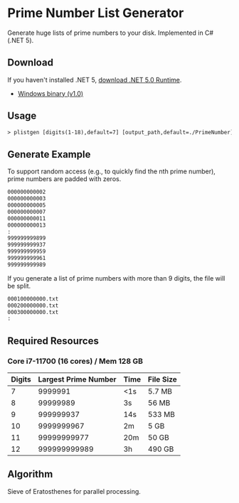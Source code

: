 # Prime Number List Generator

Generate huge lists of prime numbers to your disk.
Implemented in C# (.NET 5).

## Download

If you haven't installed .NET 5, [download .NET 5.0 Runtime](https://aka.ms/dotnet-core-applaunch?framework=Microsoft.NETCore.App&framework_version=5.0.0&arch=x64&rid=win10-x64).

- [Windows binary (v1.0)](https://github.com/ksasao/PrimeNumberListGen/releases/download/v1.0/PListGen_v1.0.zip)

  
## Usage

```txt
> plistgen [digits(1-18),default=7] [output_path,default=./PrimeNumber]
```

## Generate Example

To support random access (e.g., to quickly find the nth prime number), prime numbers are padded with zeros.


```txt
000000000002
000000000003
000000000005
000000000007
000000000011
000000000013
:
999999999899
999999999937
999999999959
999999999961
999999999989
```

If you generate a list of prime numbers with more than 9 digits, the file will be split.

```txt
000100000000.txt
000200000000.txt
000300000000.txt
:
```

## Required Resources

### Core i7-11700 (16 cores) / Mem 128 GB

| Digits | Largest Prime Number | Time | File Size |
| --- | --- | --- | --- |
| 7|     9999991| <1s |5.7 MB|
| 8|    99999989|   3s| 56 MB|
| 9|   999999937|  14s|533 MB|
|10|  9999999967|   2m|  5 GB|
|11| 99999999977|  20m| 50 GB|
|12|999999999989|   3h|490 GB|

## Algorithm

Sieve of Eratosthenes for parallel processing.
